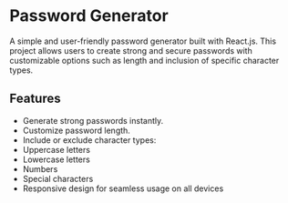 # Password Generator
A simple and user-friendly password generator built with React.js. This project allows users to create strong and secure passwords with customizable options such as length and inclusion of specific character types.
## Features
- Generate strong passwords instantly.
- Customize password length.
- Include or exclude character types:
- Uppercase letters
- Lowercase letters
- Numbers
- Special characters
- Responsive design for seamless usage on all devices
